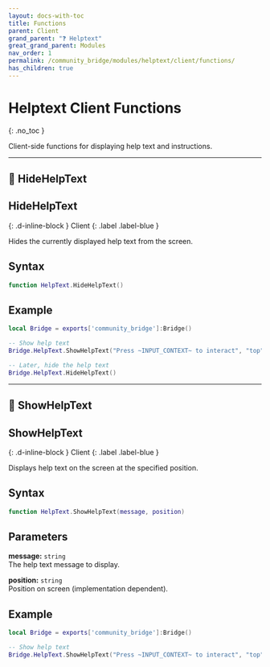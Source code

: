 ```yaml
---
layout: docs-with-toc
title: Functions
parent: Client
grand_parent: "❓ Helptext"
great_grand_parent: Modules
nav_order: 1
permalink: /community_bridge/modules/helptext/client/functions/
has_children: true
---
```


# Helptext Client Functions
{: .no_toc }

Client-side functions for displaying help text and instructions.

---

## 🔹 HideHelpText

## HideHelpText
{: .d-inline-block }
Client
{: .label .label-blue }

Hides the currently displayed help text from the screen.

## Syntax

```lua
function HelpText.HideHelpText()
```

## Example

```lua
local Bridge = exports['community_bridge']:Bridge()

-- Show help text
Bridge.HelpText.ShowHelpText("Press ~INPUT_CONTEXT~ to interact", "top")

-- Later, hide the help text
Bridge.HelpText.HideHelpText()
```

---

## 🔹 ShowHelpText

## ShowHelpText
{: .d-inline-block }
Client
{: .label .label-blue }

Displays help text on the screen at the specified position.

## Syntax

```lua
function HelpText.ShowHelpText(message, position)
```

## Parameters

**message:** `string`  
The help text message to display.

**position:** `string`  
Position on screen (implementation dependent).

## Example

```lua
local Bridge = exports['community_bridge']:Bridge()

-- Show help text
Bridge.HelpText.ShowHelpText("Press ~INPUT_CONTEXT~ to interact", "top")
```